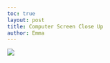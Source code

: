 ```yaml
---
toc: true
layout: post
title: Computer Screen Close Up 
author: Emma
---
```


<html lang="en">
<img id="blankScreen" class="" src="{{site.baseurl}}/game/img/blankScreen.png">
</html>
